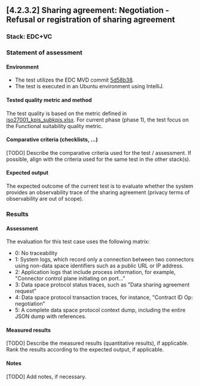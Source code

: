 ## [4.2.3.2] Sharing agreement: Negotiation - Refusal or registration of sharing agreement
### Stack: EDC+VC

### Statement of assessment
#### Environment
- The test utilizes the EDC MVD commit [5d58b38](https://github.com/eclipse-edc/MinimumViableDataspace/commit/5d58b3871983ce00a69a38b3215c6a8cb67d8ced).
- The test is executed in an Ubuntu environment using IntelliJ.
#### Tested quality metric and method
The test quality is based on the metric defined in [iso27001_kpis_subkpis.xlsx](../../../../../design_decisions/background_info/iso27001_kpis_subkpis.xlsx). 
For current phase (phase 1), the test focus on the Functional suitability quality metric.

#### Comparative criteria (checklists, ...)
[TODO] Describe the comparative criteria used for the test / assessment. If possible, align with the criteria used for the same test in the other stack(s).

#### Expected output
The expected outcome of the current test is to evaluate whether the system provides an observability trace of the sharing agreement (privacy terms of observability are out of scope).

### Results
#### Assessment
The evaluation for this test case uses the following matrix:
- 0: No traceability
- 1: System logs, which record only a connection between two connectors using non-data space identifiers such as a public URL or IP address.
- 2: Application logs that include process information, for example, "Connector control plane initiating on port..."
- 3: Data space protocol status traces, such as "Data sharing agreement request"
- 4: Data space protocol transaction traces, for instance, "Contract ID Op: negotiation"
- 5: A complete data space protocol context dump, including the entire JSON dump with references.

#### Measured results
[TODO] Describe the measured results (quantitative results), if applicable. Rank the results according to the expected output, if applicable.

#### Notes
[TODO] Add notes, if necessary.
